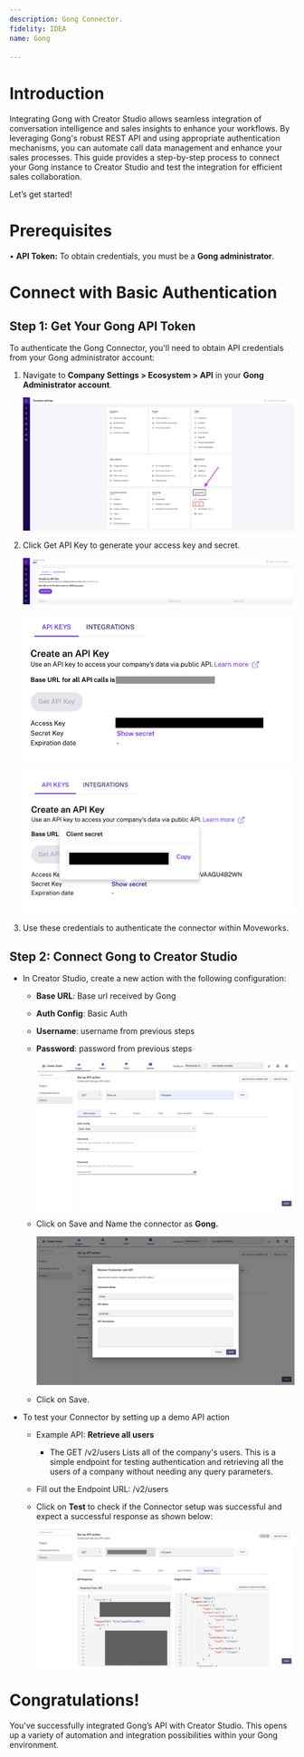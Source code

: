 ```yaml
---
description: Gong Connector.
fidelity: IDEA
name: Gong

---
```


# **Introduction**

Integrating Gong with Creator Studio allows seamless integration of conversation intelligence and sales insights to enhance your workflows. By leveraging Gong's robust REST API and using appropriate authentication mechanisms, you can automate call data management and enhance your sales processes. This guide provides a step-by-step process to connect your Gong instance to Creator Studio and test the integration for efficient sales collaboration.

Let’s get started!

# **Prerequisites**

• **API Token:** To obtain credentials, you must be a **Gong administrator**.

# **Connect with Basic Authentication**

## **Step 1: Get Your Gong API Token**

To authenticate the Gong Connector, you'll need to obtain API credentials from your Gong administrator account:

1. Navigate to **Company Settings > Ecosystem > API** in your **Gong Administrator account**.
    
    ![image.png](Gong%20182588d8909f80689fd6cafe7586de60/image.png)
    
2. Click Get API Key to generate your access key and secret.
    
    ![image.png](Gong%20182588d8909f80689fd6cafe7586de60/image1.png)
    
    ![image (1).png](Gong%20182588d8909f80689fd6cafe7586de60/image3.png)
    
    ![image.png](Gong%20182588d8909f80689fd6cafe7586de60/image2.png)
    
3. Use these credentials to authenticate the connector within Moveworks.

## **Step 2: Connect Gong to Creator Studio**

- In Creator Studio, create a new action with the following configuration:
    - **Base URL**: Base url received by Gong
    - **Auth Config**: Basic Auth
    - **Username**: username from previous steps
    - **Password**: password from previous steps
        
        ![Screenshot 2025-03-06 at 11.41.31 PM.png](Gong%20182588d8909f80689fd6cafe7586de60/Screenshot_2025-03-06_at_11.41.31_PM.png)
        
    - Click on Save and Name the connector as **Gong.**
        
        ![Screenshot 2025-03-06 at 11.44.38 PM.png](Gong%20182588d8909f80689fd6cafe7586de60/Screenshot_2025-03-06_at_11.44.38_PM.png)
        
    - Click on Save.
    
- To test your Connector by setting up a demo API action
    - Example API: **Retrieve all users**
        - The GET /v2/users Lists all of the company's users. This is a simple endpoint for testing authentication and retrieving all the users of a company without needing any query parameters.
    - Fill out the Endpoint URL: /v2/users
    - Click on **Test** to check if the Connector setup was successful and expect a successful response as shown below:
        
        ![Screenshot 2025-03-02 at 12.15.25 PM.png](Gong%20182588d8909f80689fd6cafe7586de60/Screenshot_2025-03-02_at_12.15.25_PM.png)
        

# Congratulations!

You've successfully integrated Gong’s API with Creator Studio. This opens up a variety of automation and integration possibilities within your Gong environment.